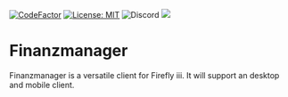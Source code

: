 [![CodeFactor](https://www.codefactor.io/repository/github/furesoft/Finanzmanager/badge)](https://www.codefactor.io/repository/github/furesoft/Finanzmanager)
[![License: MIT](https://img.shields.io/badge/License-MIT-yellow.svg)](https://opensource.org/licenses/MIT)
![Discord](https://img.shields.io/discord/455738571186241536)
[![](https://tokei.rs/b1/github/furesoft/Silverfly)](https://github.com/furesoft/Silverfly)

# Finanzmanager

Finanzmanager is a versatile client for Firefly iii. It will support an desktop and mobile client.
